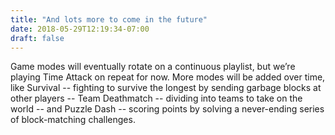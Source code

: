 ```yaml
---
title: "And lots more to come in the future"
date: 2018-05-29T12:19:34-07:00
draft: false
---
```


Game modes will eventually rotate on a continuous playlist, but we’re playing Time Attack on repeat for now. More modes will be added over time, like Survival -- fighting to survive the longest by sending garbage blocks at other players -- Team Deathmatch -- dividing into teams to take on the world -- and Puzzle Dash -- scoring points by solving a never-ending series of block-matching challenges.